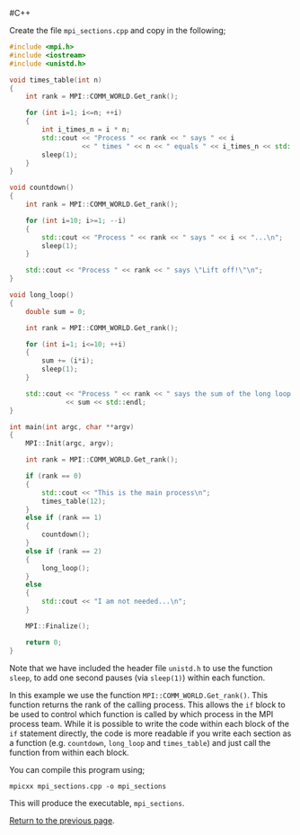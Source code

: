 #C++

Create the file `mpi_sections.cpp` and copy in the following;

```c++
#include <mpi.h>
#include <iostream>
#include <unistd.h>

void times_table(int n)
{
    int rank = MPI::COMM_WORLD.Get_rank();

    for (int i=1; i<=n; ++i)
    {
        int i_times_n = i * n;
        std::cout << "Process " << rank << " says " << i
                  << " times " << n << " equals " << i_times_n << std::endl;
        sleep(1);
    }
}

void countdown()
{
    int rank = MPI::COMM_WORLD.Get_rank();

    for (int i=10; i>=1; --i)
    {
        std::cout << "Process " << rank << " says " << i << "...\n";
        sleep(1);
    }

    std::cout << "Process " << rank << " says \"Lift off!\"\n";
}

void long_loop()
{
    double sum = 0;

    int rank = MPI::COMM_WORLD.Get_rank();

    for (int i=1; i<=10; ++i)
    {
        sum += (i*i);
        sleep(1);
    }

    std::cout << "Process " << rank << " says the sum of the long loop is "
              << sum << std::endl;
}

int main(int argc, char **argv)
{
    MPI::Init(argc, argv);

    int rank = MPI::COMM_WORLD.Get_rank();

    if (rank == 0)
    {
        std::cout << "This is the main process\n";
        times_table(12);
    }
    else if (rank == 1)
    {
        countdown();
    }
    else if (rank == 2)
    {
        long_loop();
    }
    else
    {
        std::cout << "I am not needed...\n";
    }

    MPI::Finalize();

    return 0;
}
```

Note that we have included the header file `unistd.h` to use the function `sleep`, 
to add one second pauses (via `sleep(1)`) within each function.

In this example we use the function `MPI::COMM_WORLD.Get_rank()`. This function 
returns the rank of the calling process. This allows the `if` block to be used to 
control which function is called by which process in the MPI process team. While 
it is possible to write the code within each block of the `if` statement directly, 
the code is more readable if you write each section as a function 
(e.g. `countdown`, `long_loop` and `times_table`) and just call the function 
from within each block.

You can compile this program using;

    mpicxx mpi_sections.cpp -o mpi_sections

This will produce the executable, `mpi_sections`.

[Return to the previous page](sections.md).
